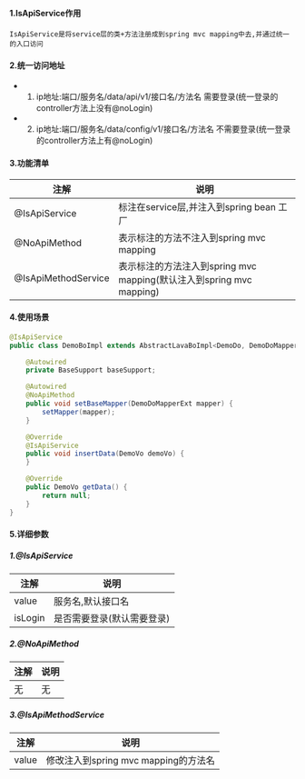 #### 1.IsApiService作用
    IsApiService是将service层的类+方法注册成到spring mvc mapping中去,并通过统一的入口访问
#### 2.统一访问地址
- 1. ip地址:端口/服务名/data/api/v1/接口名/方法名     需要登录(统一登录的controller方法上没有@noLogin)
- 2. ip地址:端口/服务名/data/config/v1/接口名/方法名  不需要登录(统一登录的controller方法上有@noLogin)
#### 3.功能清单
 注解 | 说明 |
| --- | --- |
| @IsApiService | 标注在service层,并注入到spring bean 工厂 |
| @NoApiMethod | 表示标注的方法不注入到spring mvc mapping|
| @IsApiMethodService | 表示标注的方法注入到spring mvc mapping(默认注入到spring mvc mapping) |
#### 4.使用场景
```java
@IsApiService
public class DemoBoImpl extends AbstractLavaBoImpl<DemoDo, DemoDoMapperExt, DemoDoExample> implements DemoBo {

    @Autowired
    private BaseSupport baseSupport;

    @Autowired
    @NoApiMethod
    public void setBaseMapper(DemoDoMapperExt mapper) {
        setMapper(mapper);
    }

    @Override
    @IsApiService
    public void insertData(DemoVo demoVo) {
    }

    @Override
    public DemoVo getData() {
        return null;
    }
}
```
#### 5.详细参数
##### 1.@IsApiService
|注解 | 说明 |
| --- | --- |
| value | 服务名,默认接口名 |
| isLogin | 是否需要登录(默认需要登录)|
##### 2.@NoApiMethod
|注解 | 说明 |
| --- | --- |
| 无 | 无 |
##### 3.@IsApiMethodService
|注解 | 说明 |
| --- | --- |
| value | 修改注入到spring mvc mapping的方法名 |

